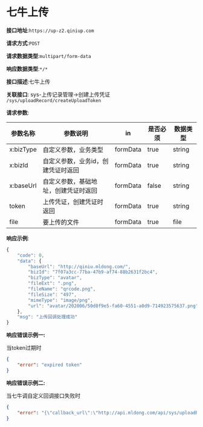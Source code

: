 # 七牛上传

**接口地址**:`https://up-z2.qiniup.com`


**请求方式**:`POST`


**请求数据类型**:`multipart/form-data`

**响应数据类型**:`*/*`

**接口描述**:七牛上传


**关联接口**:
sys-上传记录管理->创建上传凭证
`/sys/uploadRecord/createUploadToken`

**请求参数**:


| 参数名称 | 参数说明 | in    | 是否必须 | 数据类型 |
| -------- | -------- | ----- | -------- | -------- |
|x:bizType|自定义参数，业务类型|formData|true|string|
|x:bizId|自定义参数，业务id，创建凭证时返回|formData|true|string|
|x:baseUrl|自定义参数，基础地址，创建凭证时返回|formData|false|string|
|token|上传凭证，创建凭证时返回|formData|true|string|
|file|要上传的文件|formData|true|file|

**响应示例**:

```javascript
{
    "code": 0,
    "data": {
        "baseUrl": "http://qiniu.mldong.com/",
        "bizId": "7f07a3cc-77ba-47b9-af74-88b2631f2bc4",
        "bizType": "avatar",
        "fileExt": ".png",
        "fileName": "qrcode.png",
        "fileSize": "497",
        "mimeType": "image/png",
        "url": "avatar/202006/50d0f9e5-fa60-4551-a0d9-714923575637.png"
    },
    "msg": "上传回调处理成功"
}
```

**响应错误示例一:**

当token过期时

``` json
{
    "error": "expired token"
}
```

**响应错误示例二:**

当七牛调自定义回调接口失败时

``` json
{
    "error": "{\"callback_url\":\"http://api.mldong.com/api/sys/uploadRecord/handleCallback\",\"callback_bodyType\":\"application/json\",\"callback_body\":\"{\\\"bizType\\\":\\\"avatar\\\",\\\"baseUrl\\\":\\\"http://qiniu.mldong.com/\\\",\\\"url\\\":\\\"avatar/202006/7e64db79-d1e3-4ed8-8901-f163b5c78cad.png\\\",\\\"fileSize\\\":\\\"497\\\",\\\"mimeType\\\":\\\"image/png\\\",\\\"fileName\\\":\\\"qrcode.png\\\",\\\"fileExt\\\":\\\".png\\\"}\",\"token\":\"\",\"err_code\":500,\"error\":\"Internal Server Error\",\"hash\":\"Fsuyl1Sy-4yMtTR4SkiILwAiFof2\",\"key\":\"avatar/202006/7e64db79-d1e3-4ed8-8901-f163b5c78cad.png\"}"
}
```

